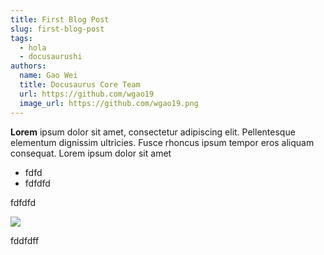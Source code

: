 ```yaml
---
title: First Blog Post
slug: first-blog-post
tags:
  - hola
  - docusaurushi
authors:
  name: Gao Wei
  title: Docusaurus Core Team
  url: https://github.com/wgao19
  image_url: https://github.com/wgao19.png
---
```

**Lorem** ipsum dolor sit amet, consectetur adipiscing elit. Pellentesque elementum dignissim ultricies. Fusce rhoncus ipsum tempor eros aliquam consequat. Lorem ipsum dolor sit amet

* fdfd
* fdfdfd

fdfdfd

![](/img/14d814a7-627b-4299-943d-f6094e4ffcad-1-.png)

fddfdff
